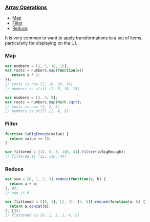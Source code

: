 ### [Array Operations](http://cryto.net/~joepie91/blog/2015/05/04/functional-programming-in-javascript-map-filter-reduce/)

- [Map](https://developer.mozilla.org/en-US/docs/Web/JavaScript/Reference/Global_Objects/Array/map)
- [Filter](https://developer.mozilla.org/en-US/docs/Web/JavaScript/Reference/Global_Objects/Array/filter)
- [Reduce](https://developer.mozilla.org/en-US/docs/Web/JavaScript/Reference/Global_Objects/Array/Reduce)

It is very common to want to apply transformations to a set of items, particularly for displaying on the UI.

### Map
```js
var numbers = [1, 5, 10, 15];
var roots = numbers.map(function(x){
   return x * 2;
});
// roots is now [2, 10, 20, 30]
// numbers is still [1, 5, 10, 15]

var numbers = [1, 4, 9];
var roots = numbers.map(Math.sqrt);
// roots is now [1, 2, 3]
// numbers is still [1, 4, 9]
```

### Filter
```js
function isBigEnough(value) {
  return value >= 10;
}

var filtered = [12, 5, 8, 130, 44].filter(isBigEnough);
// filtered is [12, 130, 44]
```


### Reduce
```js
var sum = [0, 1, 2, 3].reduce(function(a, b) {
  return a + b;
}, 0);
// sum is 6

var flattened = [[0, 1], [2, 3], [4, 5]].reduce(function(a, b) {
  return a.concat(b);
}, []);
// flattened is [0, 1, 2, 3, 4, 5]
```
